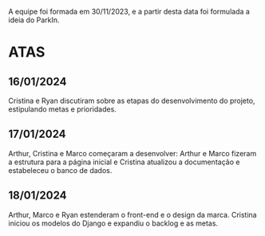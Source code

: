 A equipe foi formada em 30/11/2023, e a partir desta data foi formulada a ideia do ParkIn.

# ATAS

## 16/01/2024

Cristina e Ryan discutiram sobre as etapas do desenvolvimento do projeto, estipulando metas e prioridades.

## 17/01/2024

Arthur, Cristina e Marco começaram a desenvolver: Arthur e Marco fizeram a estrutura para a página inicial e Cristina atualizou a documentação e estabeleceu o banco de dados.

## 18/01/2024 

Arthur, Marco e Ryan estenderam o front-end e o design da marca. Cristina iniciou os modelos do Django e expandiu o backlog e as metas.
